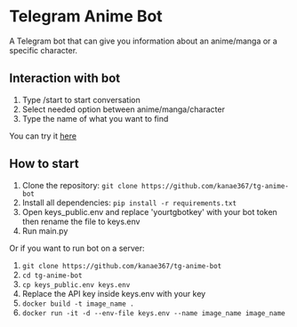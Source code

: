 # Telegram Anime Bot

A Telegram bot that can give you information about an anime/manga or a specific character.

## Interaction with bot

1. Type /start to start conversation
2. Select needed option between anime/manga/character
3. Type the name of what you want to find

You can try it [here](https://t.me/anime367_bot)

## How to start

1. Clone the repository: `git clone https://github.com/kanae367/tg-anime-bot`
2. Install all dependencies: `pip install -r requirements.txt`
3. Open keys_public.env and replace 'yourtgbotkey' with your bot token then rename the file to keys.env
4. Run main.py

Or if you want to run bot on a server:

1.  `git clone https://github.com/kanae367/tg-anime-bot`
2.  `cd tg-anime-bot`
3.  `cp keys_public.env keys.env`
4.  Replace the API key inside keys.env with your key
5.  `docker build -t image_name .`
6.  `docker run -it -d --env-file keys.env --name image_name image_name`
